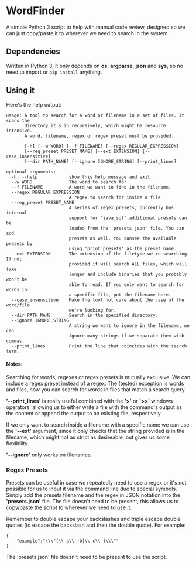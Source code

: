 # WordFinder
A simple Python 3 script to help with manual code review, designed so we can just copy/paste it to wherever we need to search in the system.

## Dependencies
Written in Python 3, it only depends on **os**, **argparse**, **json** and **sys**, so no need to import or ```pip install``` anything. 

## Using it

Here's the help output:

```
usage: A tool to search for a word or filename in a set of files. It scans the
       directory it's in recursively, which might be resource intensive.
       A word, filename, regex or regex preset must be provided.
       
       [-h] [--w WORD] [--f FILENAME] [--regex REGULAR_EXPRESSION]
       [--reg_preset PRESET_NAME] [--ext EXTENSION] [--case_insensitive]
       [--dir PATH_NAME] [--ignore IGNORE_STRING] [--print_lines]

optional arguments:
  -h, --help            show this help message and exit
  --w WORD              The word to search for.
  --f FILENAME          A word we want to find in the filename.
  --regex REGULAR_EXPRESSION
                        A regex to search for inside a file
  --reg_preset PRESET_NAME
                        A series of regex presets, currently has internal
                        support for 'java_sql',additional presets can be
                        loaded from the 'presets.json' file. You can add
                        presets as well. You cansee the available presets by
                        using 'print_presets' as the preset name.
  --ext EXTENSION       The extension of the filetype we're searching. If not
                        provided it will search ALL files, which will take
                        longer and include binaries that you probably won't be
                        able to read. If you only want to search for words in
                        a specific file, put the filename here.
  --case_insensitive    Make the tool not care about the case of the word/file
                        we're looking for.
  --dir PATH_NAME       Search in the specified directory.
  --ignore IGNORE_STRING
                        A string we want to ignore in the filename, we can
                        ignore many strings if we separate them with commas.
  --print_lines         Print the line that coincides with the search term.
```

#### Notes:
Searching for words, regexes or regex presets is mutually exclusive. We can include a regex preset instead of a regex. The (tested) exception is words and files, now you can search for words in files that match a search query.

**'--print_lines'** is really useful combined with the **'>'** or **'>>'** windows operators, allowing us to either write a file with the command's output as the content or append the output to an existing file, respectively.

If we only want to search inside a filename with a specific name we can use the **'--ext'** argument, since it only checks that the string provided is in the filename, which might not as strict as desireable, but gives us some flexibility.

**'--ignore'** only works on filenames.


### Regex Presets

Presets can be useful in case we repeatedly need to use a regex or it's not possible for us to input it via the command line due to special symbols. Simply add the presets filename and the regex in JSON notation into the **'presets.json'** file. The file doesn't need to be present, this allows us to copy/paste the script to wherever we need to use it.


Remember to double escape your backslashes and triple escape double quotes (to escape the backslash and then the double quote). For example:

```
{
    "example":"\\\"(\\ a\\ |b|\\ c\\ )\\\""
}
```

The 'presets.json' file doesn't need to be present to use the script.
